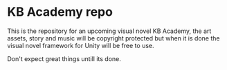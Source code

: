 KB Academy repo
=================
This is the repository for an upcoming visual novel KB Academy, the art assets, story and music will be copyright protected but when it is done the visual novel framework for Unity will be free to use.

Don't expect great things untill its done.